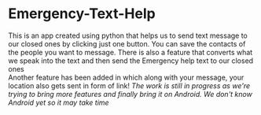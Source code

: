 # Emergency-Text-Help
This is an app created using python that helps us to send text message to our closed ones by clicking just one button. 
You can save the contacts of the people you want to message.
There is also a feature that converts what we speak into the text and then send the Emergency help text to our closed ones  
Another feature has been added in which along with your message, your location also gets sent in form of link!
*The  work is still in progress as we're trying to bring more features and finally bring it on Android. We don't know Android yet so it may take time*

